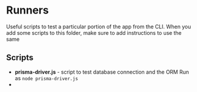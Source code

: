 # Runners

Useful scripts to test a particular portion of the app from the CLI. When you add some scripts to this folder, make sure
to add instructions to use the same

## Scripts

- **prisma-driver.js** - script to test database connection and the ORM
  Run as `node prisma-driver.js`
-
